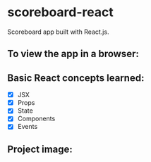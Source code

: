 # scoreboard-react
Scoreboard app built with React.js.  

## To view the app in a browser:


## Basic React concepts learned: 
- [x] JSX
- [x] Props
- [x] State
- [x] Components
- [x] Events

## Project image:

